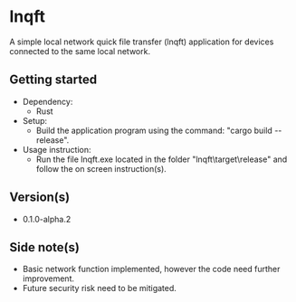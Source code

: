 # lnqft
A simple local network quick file transfer (lnqft) application for devices connected to the same local network.

## Getting started
* Dependency:
  * Rust
* Setup:
  * Build the application program using the command: "cargo build --release".
* Usage instruction:
  * Run the file lnqft.exe located in the folder "lnqft\target\release" and follow the on screen instruction(s).

## Version(s)
* 0.1.0-alpha.2

## Side note(s)
* Basic network function implemented, however the code need further improvement.
* Future security risk need to be mitigated.
